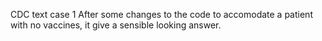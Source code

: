 CDC text case 1
After some changes to the code to accomodate a patient with no vaccines, it give a sensible looking answer. 